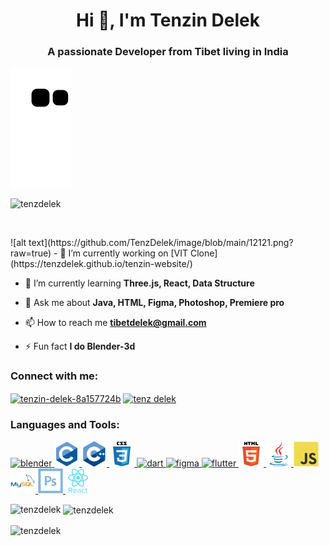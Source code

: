 <h1 align="center">Hi 👋, I'm Tenzin Delek</h1>
<h3 align="center">A passionate Developer from Tibet living in India</h3>

![Snake animation](https://github.com/TenzDelek/TenzDelek/blob/output/github-contribution-grid-snake.svg)
<p align="left"> <img src="https://komarev.com/ghpvc/?username=tenzdelek&label=Profile%20views&color=0e75b6&style=flat" alt="tenzdelek" /> </p>

<p align="left"> <a href="https://twitter.com/" target="blank"><img src="https://img.shields.io/twitter/follow/?logo=twitter&style=for-the-badge" alt="" /></a> </p>
![alt text](https://github.com/TenzDelek/image/blob/main/12121.png?raw=true)
- 🔭 I’m currently working on [VIT Clone](https://tenzdelek.github.io/tenzin-website/)

- 🌱 I’m currently learning **Three.js, React, Data Structure**

- 💬 Ask me about **Java, HTML, Figma, Photoshop, Premiere pro**

- 📫 How to reach me **tibetdelek@gmail.com**

- ⚡ Fun fact **I do Blender-3d**

<h3 align="left">Connect with me:</h3>
<p align="left">
<a href="https://linkedin.com/in/tenzin-delek-8a157724b" target="blank"><img align="center" src="https://raw.githubusercontent.com/rahuldkjain/github-profile-readme-generator/master/src/images/icons/Social/linked-in-alt.svg" alt="tenzin-delek-8a157724b" height="30" width="40" /></a>
<a href="https://www.youtube.com/channel/UCwVcuGgZg-45Fg6OUNH-lTg" target="blank"><img align="center" src="https://raw.githubusercontent.com/rahuldkjain/github-profile-readme-generator/master/src/images/icons/Social/youtube.svg" alt="tenz delek" height="30" width="40" /></a>
</p>

<h3 align="left">Languages and Tools:</h3>
<p align="left"> <a href="https://www.blender.org/" target="_blank" rel="noreferrer"> <img src="https://download.blender.org/branding/community/blender_community_badge_white.svg" alt="blender" width="40" height="40"/> </a> <a href="https://www.cprogramming.com/" target="_blank" rel="noreferrer"> <img src="https://raw.githubusercontent.com/devicons/devicon/master/icons/c/c-original.svg" alt="c" width="40" height="40"/> </a> <a href="https://www.w3schools.com/cpp/" target="_blank" rel="noreferrer"> <img src="https://raw.githubusercontent.com/devicons/devicon/master/icons/cplusplus/cplusplus-original.svg" alt="cplusplus" width="40" height="40"/> </a> <a href="https://www.w3schools.com/css/" target="_blank" rel="noreferrer"> <img src="https://raw.githubusercontent.com/devicons/devicon/master/icons/css3/css3-original-wordmark.svg" alt="css3" width="40" height="40"/> </a> <a href="https://dart.dev" target="_blank" rel="noreferrer"> <img src="https://www.vectorlogo.zone/logos/dartlang/dartlang-icon.svg" alt="dart" width="40" height="40"/> </a> <a href="https://www.figma.com/" target="_blank" rel="noreferrer"> <img src="https://www.vectorlogo.zone/logos/figma/figma-icon.svg" alt="figma" width="40" height="40"/> </a> <a href="https://flutter.dev" target="_blank" rel="noreferrer"> <img src="https://www.vectorlogo.zone/logos/flutterio/flutterio-icon.svg" alt="flutter" width="40" height="40"/> </a> <a href="https://www.w3.org/html/" target="_blank" rel="noreferrer"> <img src="https://raw.githubusercontent.com/devicons/devicon/master/icons/html5/html5-original-wordmark.svg" alt="html5" width="40" height="40"/> </a> <a href="https://www.java.com" target="_blank" rel="noreferrer"> <img src="https://raw.githubusercontent.com/devicons/devicon/master/icons/java/java-original.svg" alt="java" width="40" height="40"/> </a> <a href="https://developer.mozilla.org/en-US/docs/Web/JavaScript" target="_blank" rel="noreferrer"> <img src="https://raw.githubusercontent.com/devicons/devicon/master/icons/javascript/javascript-original.svg" alt="javascript" width="40" height="40"/> </a> <a href="https://www.mysql.com/" target="_blank" rel="noreferrer"> <img src="https://raw.githubusercontent.com/devicons/devicon/master/icons/mysql/mysql-original-wordmark.svg" alt="mysql" width="40" height="40"/> </a> <a href="https://www.photoshop.com/en" target="_blank" rel="noreferrer"> <img src="https://raw.githubusercontent.com/devicons/devicon/master/icons/photoshop/photoshop-line.svg" alt="photoshop" width="40" height="40"/> </a> <a href="https://reactjs.org/" target="_blank" rel="noreferrer"> <img src="https://raw.githubusercontent.com/devicons/devicon/master/icons/react/react-original-wordmark.svg" alt="react" width="40" height="40"/> </a> </p>

<p><img align="left" src="https://github-readme-stats.vercel.app/api/top-langs?username=tenzdelek&show_icons=true&locale=en&layout=compact" alt="tenzdelek" /></p>

<p>&nbsp;<img align="center" src="https://github-readme-stats.vercel.app/api?username=tenzdelek&show_icons=true&locale=en" alt="tenzdelek" /></p>

<p><img align="center" src="https://github-readme-streak-stats.herokuapp.com/?user=tenzdelek&" alt="tenzdelek" /></p>
